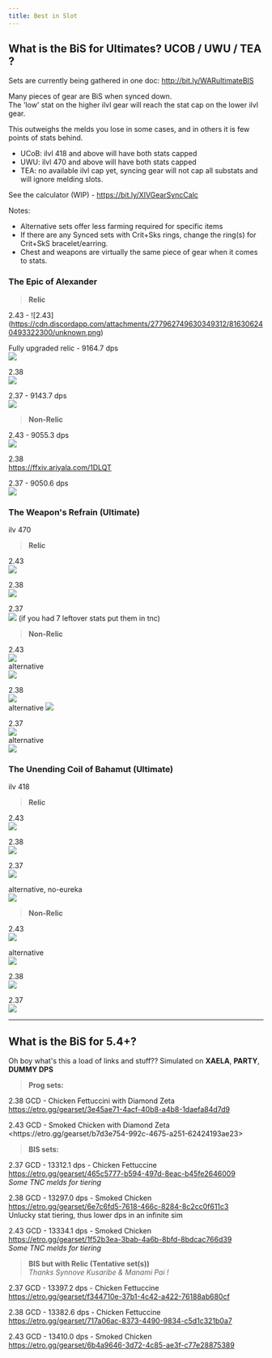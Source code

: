 ```yaml
---
title: Best in Slot
---
```

## What is the BiS for Ultimates? UCOB / UWU / TEA ? 

Sets are currently being gathered in one doc: <http://bit.ly/WARultimateBIS>

Many pieces of gear are BiS when synced down.  
The 'low' stat on the higher ilvl gear will reach the stat cap on the lower ilvl gear.

This outweighs the melds you lose in some cases, and in others it is few points of stats behind.


- UCoB: ilvl 418 and above will have both stats capped
- UWU: ilvl 470 and above will have both stats capped
- TEA: no available ilvl cap yet, syncing gear will not cap all substats and will ignore melding slots.


See the calculator (WIP) - <https://bit.ly/XIVGearSyncCalc>

Notes:
- Alternative sets offer less farming required for specific items
- If there are any Synced sets with Crit+Sks rings, change the ring(s) for Crit+SkS bracelet/earring.
- Chest and weapons are virtually the same piece of gear when it comes to stats.

### The Epic of Alexander

> **Relic**

2.43 - ![2.43]  (https://cdn.discordapp.com/attachments/277962749630349312/816306240493322300/unknown.png)


Fully upgraded relic - 9164.7 dps  
![](https://cdn.discordapp.com/attachments/277962807813865472/850088248709742672/thisisstupid.png)	

2.38  
![](https://cdn.discordapp.com/attachments/277962807813865472/880166684365828196/unknown.png)

2.37 - 9143.7 dps  
![](https://cdn.discordapp.com/attachments/277962749630349312/878384272812163112/unknown.png	)

> **Non-Relic**

2.43 - 9055.3 dps  
![](https://cdn.discordapp.com/attachments/277962807813865472/847536625676582933/unknown.png) 


2.38  
<https://ffxiv.ariyala.com/1DLQT>


2.37 - 9050.6 dps  
![](https://cdn.discordapp.com/attachments/698534042605191229/846015586412134450/unknown.png	)

### The Weapon's Refrain (Ultimate)

ilv 470

> **Relic**

2.43  
![](https://cdn.discordapp.com/attachments/277962749630349312/812773915998945380/c41ce057c0f007ed5e692a1bdf0f4827.png)


2.38  
![](https://cdn.discordapp.com/attachments/277962749630349312/812785102458585178/UWU.png)


2.37  
![](https://cdn.discordapp.com/attachments/436621844838088748/862677161127444530/unknown.png)
(if you had 7 leftover stats put them in tnc)	

> **Non-Relic**

 
2.43  
![](https://cdn.discordapp.com/attachments/277962749630349312/812784510365073468/unknown.png)  
alternative  
![](https://cdn.discordapp.com/attachments/277962749630349312/813101107009814593/unknown.png)

2.38  
![](https://cdn.discordapp.com/attachments/277962749630349312/812788739033137163/6d264f425badb3d750bbba330bbfca65.png)  
alternative
![](https://cdn.discordapp.com/attachments/277962749630349312/812787762453282866/unknown.png	)

2.37  
![](https://cdn.discordapp.com/attachments/277962749630349312/812787389931061278/963a5fd438079a138fd805d5746fc0f6.png)  
alternative  
![](https://cdn.discordapp.com/attachments/277962749630349312/812786563422748692/unknown.png)

### The Unending Coil of Bahamut (Ultimate)

ilv 418

> **Relic**

2.43  
![](https://cdn.discordapp.com/attachments/277962749630349312/812776896550666300/efa0a1e59b2981fd846500284d7290c5.png)

2.38  
![](https://cdn.discordapp.com/attachments/277962749630349312/812780934101205052/unknown.png	)

2.37  
![](https://cdn.discordapp.com/attachments/277962749630349312/848790796135170048/unknown.png)

alternative, no-eureka  
![](https://cdn.discordapp.com/attachments/821271250663505930/821272004291330078/unknown.png	)

> **Non-Relic**

2.43  
![](https://cdn.discordapp.com/attachments/277962749630349312/812782632117993502/unknown.png)  

alternative  
![](https://cdn.discordapp.com/attachments/277962749630349312/812782897983127623/unknown.png)

2.38  
![](https://cdn.discordapp.com/attachments/277962749630349312/813100658202378240/unknown.png)

2.37  
![](https://cdn.discordapp.com/attachments/277962749630349312/812782499834232832/unknown.png	)

--- 

## What is the **BiS** for 5.4+?  
Oh boy what's this a load of links and stuff?? Simulated on **XAELA**, **PARTY**, **DUMMY DPS**

> **Prog sets:**

2.38 GCD - Chicken Fettuccini with Diamond Zeta   
<https://etro.gg/gearset/3e45ae71-4acf-40b8-a4b8-1daefa84d7d9>

2.43 GCD - Smoked Chicken with Diamond Zeta   
<https\://etro.gg/gearset/b7d3e754-992c-4675-a251-62424193ae23>

> **BIS sets:**

2.37 GCD - 13312.1 dps - Chicken Fettuccine   
<https://etro.gg/gearset/465c5777-b594-497d-8eac-b45fe2646009>  
*Some TNC melds for tiering*  

2.38 GCD - 13297.0 dps - Smoked Chicken  
<https://etro.gg/gearset/6e7c6fd5-7618-466c-8284-8c2cc0f611c3>  
Unlucky stat tiering, thus lower dps in an infinite sim

2.43 GCD - 13334.1 dps - Smoked Chicken  
<https://etro.gg/gearset/1f52b3ea-3bab-4a6b-8bfd-8bdcac766d39>  
*Some TNC melds for tiering*

> **BIS but with Relic (Tentative set(s))**  
> *Thanks Synnove Kusaribe & Manami Pai !*

2.37 GCD - 13397.2 dps - Chicken Fettuccine  
<https://etro.gg/gearset/f344710e-37b1-4c42-a422-76188ab680cf>

2.38 GCD - 13382.6 dps - Chicken Fettuccine  
<https://etro.gg/gearset/717a06ac-8373-4490-9834-c5d1c321b0a7>

2.43 GCD - 13410.0 dps - Smoked Chicken  
<https://etro.gg/gearset/6b4a9646-3d72-4c85-ae3f-c77e28875389>